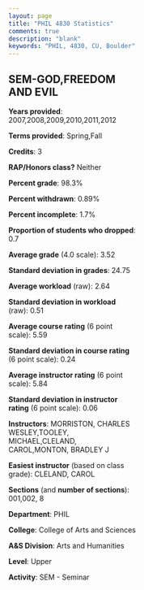 ```yaml
---
layout: page
title: "PHIL 4830 Statistics"
comments: true
description: "blank"
keywords: "PHIL, 4830, CU, Boulder"
--- 
```

<head>
<script src="https://ajax.googleapis.com/ajax/libs/jquery/2.1.3/jquery.min.js"></script>
<script src="https://dl.dropboxusercontent.com/s/pc42nxpaw1ea4o9/highcharts.js?dl=0"></script>
<!-- <script src="../assets/js/highcharts.js"></script> -->
<style type="text/css">@font-face {
	font-family: "Bebas Neue";
	src: url(https://www.filehosting.org/file/details/544349/BebasNeue%20Regular.otf) format("opentype");
	}
	h1.Bebas { 
		font-family: "Bebas Neue", Verdana, Tahoma;
	}
</style>
</head>
<body>
	<div id="container" style="float: right; width: 45%; height: 88%; margin-left: 2.5%; margin-right: 2.5%;"></div>
	<script language="JavaScript">
		$(document).ready(function() {
		var chart = {type: 'column'};
		var title = {text: 'Grade Distribution'};
		var xAxis = {categories: ['A','B','C','D','F'],crosshair: true};
		var yAxis = {min: 0,title: {text: 'Percentage'}};
		var tooltip = {headerFormat: '<center><b><span style="font-size:20px">{point.key}</span></b></center>',
		               pointFormat: '<td style="padding:0"><b>{point.y:.1f}%</b></td>',
		               footerFormat: '</table>',shared: true,useHTML: true};
		var plotOptions = {column: {pointPadding: 0.0,borderWidth: 0}};  
		var credits = {enabled: false};var series= [{name: 'Percent',data: [66.19,27.34,3.6,0.0,2.88,]}];
		var json = {};
		json.chart = chart;
		json.title = title;
		json.tooltip = tooltip;
		json.xAxis = xAxis;
		json.yAxis = yAxis;  
		json.series = series;
		json.plotOptions = plotOptions;  
		json.credits = credits;
		$('#container').highcharts(json);
	});
	</script>
</body>
			   
## SEM-GOD,FREEDOM AND EVIL

**Years provided**: 2007,2008,2009,2010,2011,2012

**Terms provided**: Spring,Fall

**Credits**: 3

**RAP/Honors class?** Neither

**Percent grade**: 98.3%

**Percent withdrawn**: 0.89%

**Percent incomplete**: 1.7%

**Proportion of students who dropped**: 0.7

**Average grade** (4.0 scale): 3.52

**Standard deviation in grades**: 24.75

**Average workload** (raw): 2.64

**Standard deviation in workload** (raw): 0.51

**Average course rating** (6 point scale): 5.59

**Standard deviation in course rating** (6 point scale): 0.24

**Average instructor rating** (6 point scale): 5.84

**Standard deviation in instructor rating** (6 point scale): 0.06

**Instructors**: MORRISTON, CHARLES WESLEY,TOOLEY, MICHAEL,CLELAND, CAROL,MONTON, BRADLEY J

**Easiest instructor** (based on class grade): CLELAND, CAROL

**Sections** (and **number of sections**): 001,002, 8

**Department**: PHIL

**College**: College of Arts and Sciences

**A&S Division**: Arts and Humanities

**Level**: Upper

**Activity**: SEM - Seminar